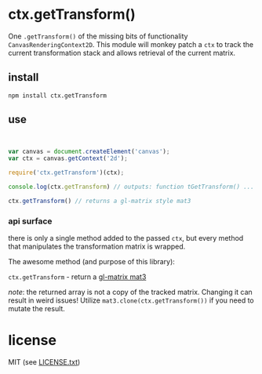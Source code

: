 # ctx.getTransform()

One `.getTransform()` of the missing bits of functionality `CanvasRenderingContext2D`.  This module will monkey patch a `ctx` to track the current transformation stack and allows retrieval of the current matrix.

## install

`npm install ctx.getTransform`

## use

```javascript


var canvas = document.createElement('canvas');
var ctx = canvas.getContext('2d');

require('ctx.getTransform')(ctx);

console.log(ctx.getTransform) // outputs: function tGetTransform() ...

ctx.getTransform() // returns a gl-matrix style mat3

```

### api surface

there is only a single method added to the passed `ctx`, but every method that manipulates the transformation matrix is wrapped.

The awesome method (and purpose of this library):

`ctx.getTransform` - return a [gl-matrix mat3](http://glmatrix.net/docs/2.2.0/symbols/mat3.html)

_note_: the returned array is not a copy of the tracked matrix.  Changing it can result in weird issues! Utilize `mat3.clone(ctx.getTransform())` if you need to mutate the result.

# license

MIT (see [LICENSE.txt](LICENSE.txt))


